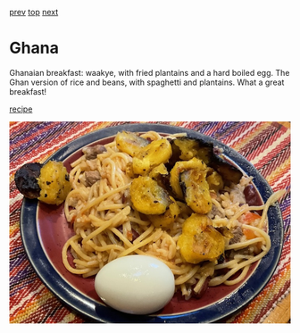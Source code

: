 [prev](germany.md)
[top](../index.md)
[next](greece.md)
# Ghana

Ghanaian breakfast: waakye, with fried plantains and a hard boiled
egg. The Ghan version of rice and beans, with spaghetti and
plantains. What a great breakfast!

[recipe](https://afrifoodnetwork.com/recipes/rice-recipes/waakye-rice-and-beans/)

![breakfast](images/ghana.jpeg)
